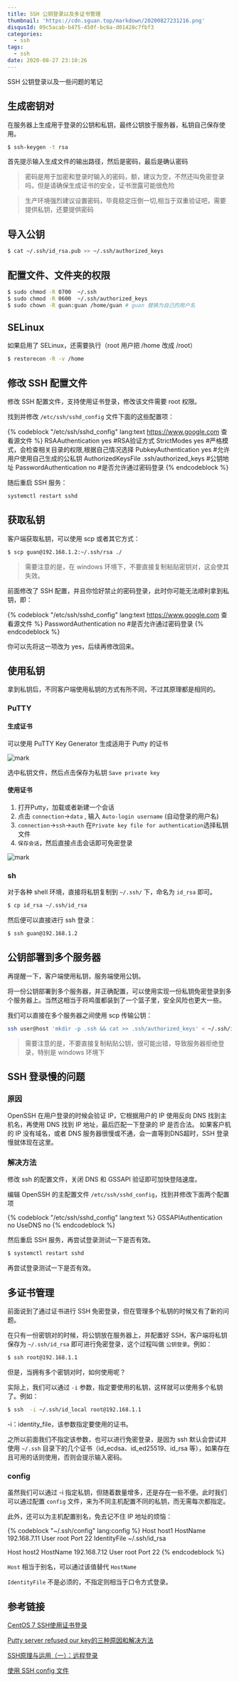 ```yaml
---
title: SSH 公钥登录以及多证书管理
thumbnail: 'https://cdn.sguan.top/markdown/20200827231216.png'
disqusId: 09c5acab-b475-450f-bc6a-d01428c7fbf3
categories:
  - ssh
tags:
  - ssh
date: 2020-08-27 23:10:26
---
```


SSH 公钥登录以及一些问题的笔记

<!-- more -->

## 生成密钥对

在服务器上生成用于登录的公钥和私钥，最终公钥放于服务器，私钥自己保存使用。

```bash
$ ssh-keygen -t rsa
```

首先提示输入生成文件的输出路径，然后是密码，最后是确认密码

> 密码是用于加密和登录时输入的密码，额，建议为空，不然还叫免密登录吗，但是请确保生成证书的安全，证书泄露可能很危险

> 生产环境强烈建议设置密码，毕竟稳定压倒一切,相当于双重验证吧，需要提供私钥，还要提供密码

## 导入公钥

```bash
$ cat ~/.ssh/id_rsa.pub >> ~/.ssh/authorized_keys
```

## 配置文件、文件夹的权限

```bash
$ sudo chmod -R 0700  ~/.ssh
$ sudo chmod -R 0600  ~/.ssh/authorized_keys
$ sudo chown -R guan:guan /home/guan # guan 替换为自己的用户名
```

## SELinux

如果启用了 SELinux，还需要执行（root 用户把 /home 改成 /root）

```bash
$ restorecon -R -v /home
```

## 修改 SSH 配置文件

修改 SSH 配置文件，支持使用证书登录，修改该文件需要 root 权限。

找到并修改 `/etc/ssh/sshd_config` 文件下面的这些配置项：

{% codeblock "/etc/ssh/sshd_config" lang:text https://www.google.com 查看源文件 %}
RSAAuthentication yes  #RSA验证方式
StrictModes yes   #严格模式，会检查相关目录的权限,根据自己情况选择
PubkeyAuthentication yes  #允许用户使用自己生成的公私钥
AuthorizedKeysFile .ssh/authorized_keys  #公钥地址
PasswordAuthentication no #是否允许通过密码登录
{% endcodeblock %}

随后重启 SSH 服务：

```bash
systemctl restart sshd
```

## 获取私钥

客户端获取私钥，可以使用 scp 或者其它方式：

```bash
$ scp guan@192.168.1.2:~/.ssh/rsa ./
```

> 需要注意的是，在 windows 环境下，不要直接复制粘贴密钥对，这会使其失效。

前面修改了 SSH 配置，并且你恰好禁止的密码登录，此时你可能无法顺利拿到私钥，即：

{% codeblock "/etc/ssh/sshd_config" lang:text https://www.google.com 查看源文件 %}
PasswordAuthentication no #是否允许通过密码登录
{% endcodeblock %}

你可以先将这一项改为 yes，后续再修改回来。

## 使用私钥

拿到私钥后，不同客户端使用私钥的方式有所不同，不过其原理都是相同的。

### PuTTY

#### 生成证书

可以使用 PuTTY Key Generator 生成适用于 Putty 的证书

![mark](https://cdn.sguan.top/markdown/20181121/k1dWVLBE7vkr.png?imageslim)

选中私钥文件，然后点击保存为私钥 `Save private key`

#### 使用证书

1. 打开Putty，加载或者新建一个会话
1. 点击 `connection`->`data` , 输入 `Auto-login username` (自动登录的用户名)
1. `connection`->`ssh`->`auth` 在`Private key file for authentication`选择私钥文件
1. `保存会话`，然后直接点击会话即可免密登录
 
![mark](https://cdn.sguan.top/markdown/20181121/dzLoRV3Uzaao.png?imageslim)

### sh

对于各种 shell 环境，直接将私钥复制到 `~/.ssh/` 下，命名为 `id_rsa` 即可。
 
```bash
$ cp id_rsa ~/.ssh/id_rsa
```

然后便可以直接进行 ssh 登录：

```bash
$ ssh guan@192.168.1.2
```

## 公钥部署到多个服务器

再提醒一下，客户端使用私钥，服务端使用公钥。

将一份公钥部署到多个服务器，并正确配置，可以使用实现一份私钥免密登录到多个服务器上。当然这相当于将鸡蛋都装到了一个篮子里，安全风险也更大一些。

我们可以直接在多个服务器之间使用 scp 传输公钥：

```bash
ssh user@host 'mkdir -p .ssh && cat >> .ssh/authorized_keys' < ~/.ssh/id_rsa.pub
```

> 需要注意的是，不要直接复制粘贴公钥，很可能出错，导致服务器拒绝登录，特别是 windows 环境下

## SSH 登录慢的问题

### 原因

OpenSSH 在用户登录的时候会验证 IP，它根据用户的 IP 使用反向 DNS 找到主机名，再使用 DNS 找到 IP 地址，最后匹配一下登录的 IP 是否合法。
如果客户机的 IP 没有域名，或者 DNS 服务器很慢或不通，会一直等到DNS超时，SSH 登录慢就体现在这里。

### 解决方法

修改 ssh 的配置文件，关闭 DNS 和 GSSAPI 验证即可加快登陆速度。

编辑 OpenSSH 的主配置文件 `/etc/ssh/sshd_config`，找到并修改下面两个配置项

{% codeblock "/etc/ssh/sshd_config" lang:text %}
GSSAPIAuthentication no
UseDNS no
{% endcodeblock %}

然后重启 SSH 服务，再尝试登录测试一下是否有效。

```bash
$ systemctl restart sshd
```

再尝试登录测试一下是否有效。

## 多证书管理

前面说到了通过证书进行 SSH 免密登录，但在管理多个私钥的时候又有了新的问题。

在只有一份密钥对的时候，将公钥放在服务器上，并配置好 SSH，客户端将私钥保存为 `~/.ssh/id_rsa` 即可进行免密登录，这个过程叫做 `公钥登录`。例如：

```bash
$ ssh root@192.168.1.1
```

但是，当拥有多个密钥对时，如何使用呢？

实际上，我们可以通过 `-i` 参数，指定要使用的私钥，这样就可以使用多个私钥了。例如：

```bash
$ ssh  -i ~/.ssh/id_local root@192.168.1.1
```

-i：identity_file，该参数指定要使用的证书。

之所以前面我们不指定该参数，也可以进行免密登录，是因为 ssh 默认会尝试并使用 `~/.ssh` 目录下的几个证书（id_ecdsa、id_ed25519、id_rsa 等），如果存在且可用的话则使用，否则会提示输入密码。

### config

虽然我们可以通过 -i 指定私钥，但随着数量增多，还是存在一些不便。此时我们可以通过配置 `config` 文件，来为不同主机配置不同的私钥，而无需每次都指定。

此外，还可以为主机配置别名，免去记不住 IP 地址的烦恼：

{% codeblock "~/.ssh/config" lang:config %}
Host host1
HostName 192.168.7.11
User root
Port 22
IdentityFile ~/.ssh/id_rsa

Host host2
HostName 192.168.7.12
User root
Port 22
{% endcodeblock %}

`Host` 相当于别名，可以通过该值替代 `HostName`

`IdentityFile` 不是必须的，不指定则相当于口令方式登录。

## 参考链接

[CentOS 7 SSH使用证书登录](https://my.oschina.net/liting/blog/600098)

[Putty server refused our key的三种原因和解决方法](https://blog.51cto.com/callmepeanut/1336864)

[SSH原理与运用（一）：远程登录](http://www.ruanyifeng.com/blog/2011/12/ssh_remote_login.html)

[使用 SSH config 文件](https://daemon369.github.io/ssh/2015/03/21/using-ssh-config-file)
